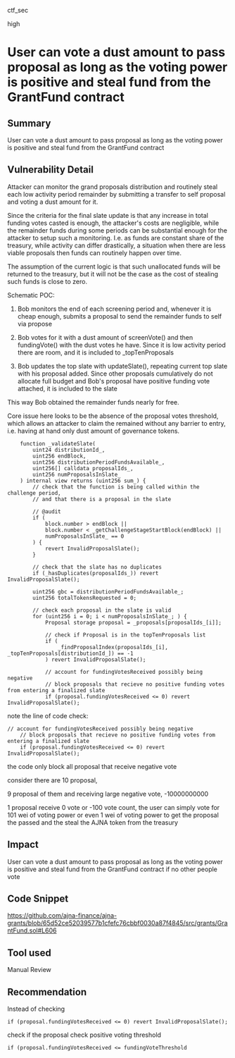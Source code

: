 ctf_sec

high

# User can vote a dust amount to pass proposal as long as the voting power is positive and steal fund from the GrantFund contract

## Summary

User can vote a dust amount to pass proposal as long as the voting power is positive and steal fund from the GrantFund contract

## Vulnerability Detail

Attacker can monitor the grand proposals distribution and routinely steal each low activity period remainder by submitting a transfer to self proposal and voting a dust amount for it.

Since the criteria for the final slate update is that any increase in total funding votes casted is enough, the attacker's costs are negligible, while the remainder funds during some periods can be substantial enough for the attacker to setup such a monitoring. I.e. as funds are constant share of the treasury, while activity can differ drastically, a situation when there are less viable proposals then funds can routinely happen over time.

The assumption of the current logic is that such unallocated funds will be returned to the treasury, but it will not be the case as the cost of stealing such funds is close to zero.

Schematic POC:

1. Bob monitors the end of each screening period and, whenever it is cheap enough, submits a proposal to send the remainder funds to self via propose

2. Bob votes for it with a dust amount of screenVote() and then fundingVote() with the dust votes he have. Since it is low activity period there are room, and it is included to _topTenProposals

3. Bob updates the top slate with updateSlate(), repeating current top slate with his proposal added. Since other proposals cumulatively do not allocate full budget and Bob's proposal have positive funding vote attached, it is included to the slate

This way Bob obtained the remainder funds nearly for free.

Core issue here looks to be the absence of the proposal votes threshold, which allows an attacker to claim the remained without any barrier to entry, i.e. having at hand only dust amount of governance tokens.

```solidity
    function _validateSlate(
        uint24 distributionId_,
        uint256 endBlock,
        uint256 distributionPeriodFundsAvailable_,
        uint256[] calldata proposalIds_,
        uint256 numProposalsInSlate_
    ) internal view returns (uint256 sum_) {
        // check that the function is being called within the challenge period,
        // and that there is a proposal in the slate

        // @audit
        if (
            block.number > endBlock ||
            block.number < _getChallengeStageStartBlock(endBlock) ||
            numProposalsInSlate_ == 0
        ) {
            revert InvalidProposalSlate();
        }

        // check that the slate has no duplicates
        if (_hasDuplicates(proposalIds_)) revert InvalidProposalSlate();

        uint256 gbc = distributionPeriodFundsAvailable_;
        uint256 totalTokensRequested = 0;

        // check each proposal in the slate is valid
        for (uint256 i = 0; i < numProposalsInSlate_; ) {
            Proposal storage proposal = _proposals[proposalIds_[i]];

            // check if Proposal is in the topTenProposals list
            if (
                _findProposalIndex(proposalIds_[i], _topTenProposals[distributionId_]) == -1
            ) revert InvalidProposalSlate();

            // account for fundingVotesReceived possibly being negative
            // block proposals that recieve no positive funding votes from entering a finalized slate
            if (proposal.fundingVotesReceived <= 0) revert InvalidProposalSlate();
```

note the line of code check:

```solidity
// account for fundingVotesReceived possibly being negative
	// block proposals that recieve no positive funding votes from entering a finalized slate
	if (proposal.fundingVotesReceived <= 0) revert InvalidProposalSlate();
```

the code only block all proposal that receive negative vote

consider there are 10 proposal,

9 proposal of them and receiving large negative vote, -10000000000

1 proposal receive 0 vote or -100 vote count, the user can simply vote for 101 wei of voting power or even 1 wei of voting power to get the proposal the passed and the steal the AJNA token from the treasury

## Impact

User can vote a dust amount to pass proposal as long as the voting power is positive and steal fund from the GrantFund contract if no other people vote

## Code Snippet

https://github.com/ajna-finance/ajna-grants/blob/65d52ce52039577b1cfefc76cbbf0030a87f4845/src/grants/GrantFund.sol#L606

## Tool used

Manual Review

## Recommendation

Instead of checking

```solidity
if (proposal.fundingVotesReceived <= 0) revert InvalidProposalSlate();
```

check if the proposal check positive voting threshold

```solidity
if (proposal.fundingVotesReceived <= fundingVoteThreshold
```

